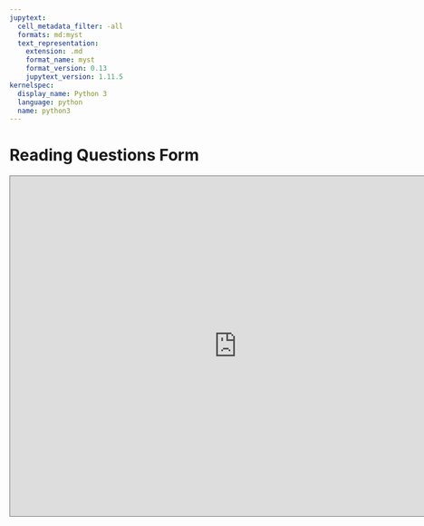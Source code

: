 ```yaml
---
jupytext:
  cell_metadata_filter: -all
  formats: md:myst
  text_representation:
    extension: .md
    format_name: myst
    format_version: 0.13
    jupytext_version: 1.11.5
kernelspec:
  display_name: Python 3
  language: python
  name: python3
---
```


# Reading Questions Form
<iframe src="https://forms.office.com/r/jvHGdfyt64" style="border:solid 1px #777" width="800" height="600" frameborder="0" scrolling="yes"></iframe>